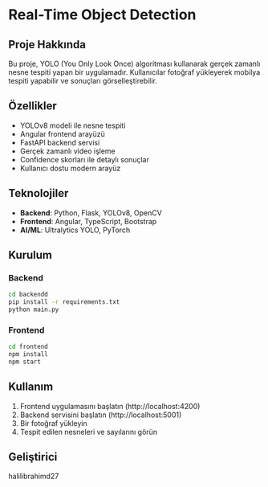 # Real-Time Object Detection

## Proje Hakkında
Bu proje, YOLO (You Only Look Once) algoritması kullanarak gerçek zamanlı nesne tespiti yapan bir uygulamadır. Kullanıcılar fotoğraf yükleyerek mobilya tespiti yapabilir ve sonuçları görselleştirebilir.

## Özellikler
- YOLOv8 modeli ile nesne tespiti
- Angular frontend arayüzü
- FastAPI backend servisi
- Gerçek zamanlı video işleme
- Confidence skorları ile detaylı sonuçlar
- Kullanıcı dostu modern arayüz

## Teknolojiler
- **Backend**: Python, Flask, YOLOv8, OpenCV
- **Frontend**: Angular, TypeScript, Bootstrap
- **AI/ML**: Ultralytics YOLO, PyTorch

## Kurulum

### Backend
```bash
cd backendd
pip install -r requirements.txt
python main.py
```

### Frontend
```bash
cd frontend
npm install
npm start
```

## Kullanım
1. Frontend uygulamasını başlatın (http://localhost:4200)
2. Backend servisini başlatın (http://localhost:5001)
3. Bir fotoğraf yükleyin
4. Tespit edilen nesneleri ve sayılarını görün

## Geliştirici
halilibrahimd27
